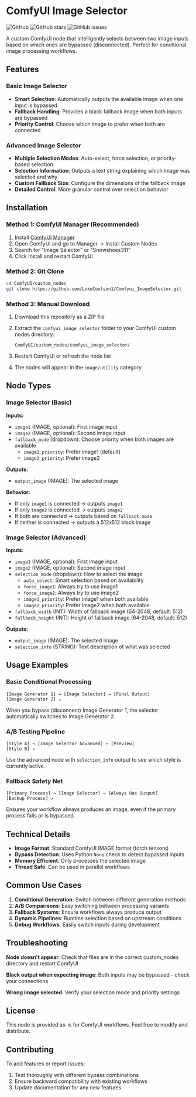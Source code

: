 # ComfyUI Image Selector

![GitHub](https://img.shields.io/github/license/LukeCoulson1/Comfyui_ImageSelector)
![GitHub stars](https://img.shields.io/github/stars/LukeCoulson1/Comfyui_ImageSelector)
![GitHub issues](https://img.shields.io/github/issues/LukeCoulson1/Comfyui_ImageSelector)

A custom ComfyUI node that intelligently selects between two image inputs based on which ones are bypassed (disconnected). Perfect for conditional image processing workflows.

## Features

### Basic Image Selector
- **Smart Selection**: Automatically outputs the available image when one input is bypassed
- **Fallback Handling**: Provides a black fallback image when both inputs are bypassed
- **Priority Control**: Choose which image to prefer when both are connected

### Advanced Image Selector
- **Multiple Selection Modes**: Auto-select, force selection, or priority-based selection
- **Selection Information**: Outputs a text string explaining which image was selected and why
- **Custom Fallback Size**: Configure the dimensions of the fallback image
- **Detailed Control**: More granular control over selection behavior

## Installation

### Method 1: ComfyUI Manager (Recommended)
1. Install [ComfyUI Manager](https://github.com/ltdrdata/ComfyUI-Manager)
2. Open ComfyUI and go to Manager → Install Custom Nodes
3. Search for "Image Selector" or "Snowshoes311"
4. Click Install and restart ComfyUI

### Method 2: Git Clone
```bash
cd ComfyUI/custom_nodes
git clone https://github.com/LukeCoulson1/Comfyui_ImageSelector.git
```

### Method 3: Manual Download
1. Download this repository as a ZIP file
2. Extract the `comfyui_image_selector` folder to your ComfyUI custom nodes directory:
   ```
   ComfyUI/custom_nodes/comfyui_image_selector/
   ```

3. Restart ComfyUI or refresh the node list

3. The nodes will appear in the `image/utility` category

## Node Types

### Image Selector (Basic)

**Inputs:**
- `image1` (IMAGE, optional): First image input
- `image2` (IMAGE, optional): Second image input  
- `fallback_mode` (dropdown): Choose priority when both images are available
  - `image1_priority`: Prefer image1 (default)
  - `image2_priority`: Prefer image2

**Outputs:**
- `output_image` (IMAGE): The selected image

**Behavior:**
- If only `image1` is connected → outputs `image1`
- If only `image2` is connected → outputs `image2`
- If both are connected → outputs based on `fallback_mode`
- If neither is connected → outputs a 512x512 black image

### Image Selector (Advanced)

**Inputs:**
- `image1` (IMAGE, optional): First image input
- `image2` (IMAGE, optional): Second image input
- `selection_mode` (dropdown): How to select the image
  - `auto_select`: Smart selection based on availability
  - `force_image1`: Always try to use image1
  - `force_image2`: Always try to use image2
  - `image1_priority`: Prefer image1 when both available
  - `image2_priority`: Prefer image2 when both available
- `fallback_width` (INT): Width of fallback image (64-2048, default: 512)
- `fallback_height` (INT): Height of fallback image (64-2048, default: 512)

**Outputs:**
- `output_image` (IMAGE): The selected image
- `selection_info` (STRING): Text description of what was selected

## Usage Examples

### Basic Conditional Processing
```
[Image Generator 1] → [Image Selector] → [Final Output]
[Image Generator 2] ↗
```
When you bypass (disconnect) Image Generator 1, the selector automatically switches to Image Generator 2.

### A/B Testing Pipeline
```
[Style A] → [Image Selector Advanced] → [Preview]
[Style B] ↗
```
Use the advanced node with `selection_info` output to see which style is currently active.

### Fallback Safety Net
```
[Primary Process] → [Image Selector] → [Always Has Output]
[Backup Process] ↗
```
Ensures your workflow always produces an image, even if the primary process fails or is bypassed.

## Technical Details

- **Image Format**: Standard ComfyUI IMAGE format (torch tensors)
- **Bypass Detection**: Uses Python `None` check to detect bypassed inputs
- **Memory Efficient**: Only processes the selected image
- **Thread Safe**: Can be used in parallel workflows

## Common Use Cases

1. **Conditional Generation**: Switch between different generation methods
2. **A/B Comparisons**: Easy switching between processing variants  
3. **Fallback Systems**: Ensure workflows always produce output
4. **Dynamic Pipelines**: Runtime selection based on upstream conditions
5. **Debug Workflows**: Easily switch inputs during development

## Troubleshooting

**Node doesn't appear**: Check that files are in the correct custom_nodes directory and restart ComfyUI

**Black output when expecting image**: Both inputs may be bypassed - check your connections

**Wrong image selected**: Verify your selection mode and priority settings

## License

This node is provided as-is for ComfyUI workflows. Feel free to modify and distribute.

## Contributing

To add features or report issues:
1. Test thoroughly with different bypass combinations
2. Ensure backward compatibility with existing workflows
3. Update documentation for any new features
